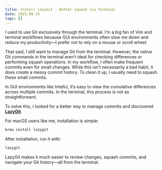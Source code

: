 ```yaml
---
title: Install LazyGit - Better squash via Terminal
date: 2025-08-15
tags: []
---
```


I used to use Git exclusively through the terminal. I’m a big fan of Vim and terminal workflows because GUI environments often slow me down and reduce my productivity—I prefer not to rely on a mouse or scroll wheel.

That said, I still want to manage Git from the terminal. However, the native Git commands in the terminal aren’t ideal for checking differences or performing squash operations. In my workflow, I often make frequent commits even for small changes. While this isn’t necessarily a bad habit, it does create a messy commit history. To clean it up, I usually need to squash these small commits.

In GUI environments like IntelliJ, it’s easy to view the cumulative differences across multiple commits. In the terminal, this process is not as straightforward.

To solve this, I looked for a better way to manage commits and discovered **[LazyGit](https://github.com/jesseduffield/lazygit)**.

For macOS users like me, installation is simple:

```sh
brew install lazygit
```

After installation, run it with:

```sh
lazygit
```

LazyGit makes it much easier to review changes, squash commits, and navigate your Git history—all from the terminal.

